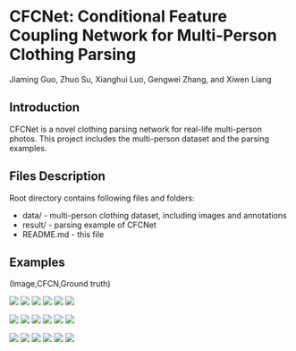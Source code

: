 # CFCNet: Conditional Feature Coupling Network for Multi-Person Clothing Parsing
Jiaming Guo, Zhuo Su, Xianghui Luo, Gengwei Zhang, and Xiwen Liang

## Introduction
CFCNet is a novel clothing parsing network for real-life multi-person photos. This project includes the multi-person dataset and the parsing examples.

## Files Description
Root directory contains following files and folders:
- data/           - multi-person clothing dataset, including images and annotations
- result/         - parsing example of CFCNet
- README.md       - this file

## Examples
(Image,CFCN,Ground truth)

![](https://github.com/40ksoul/CFCNet/blob/master/result/0102.jpg) ![](https://github.com/40ksoul/CFCNet/blob/master/result/0102.png) ![](https://github.com/40ksoul/CFCNet/blob/master/result/0102-GT.png) ![](https://github.com/40ksoul/CFCNet/blob/master/result/0153.jpg) ![](https://github.com/40ksoul/CFCNet/blob/master/result/0153.png) ![](https://github.com/40ksoul/CFCNet/blob/master/result/0153-GT.png)

![](https://github.com/40ksoul/CFCNet/blob/master/result/1431.jpg) ![](https://github.com/40ksoul/CFCNet/blob/master/result/1431.png) ![](https://github.com/40ksoul/CFCNet/blob/master/result/1431-GT.png) ![](https://github.com/40ksoul/CFCNet/blob/master/result/0487.jpg) ![](https://github.com/40ksoul/CFCNet/blob/master/result/0487.png) ![](https://github.com/40ksoul/CFCNet/blob/master/result/0487-GT.png)

![](https://github.com/40ksoul/CFCNet/blob/master/result/0593.jpg) ![](https://github.com/40ksoul/CFCNet/blob/master/result/0593.png) ![](https://github.com/40ksoul/CFCNet/blob/master/result/0593-GT.png) ![](https://github.com/40ksoul/CFCNet/blob/master/result/1217.jpg) ![](https://github.com/40ksoul/CFCNet/blob/master/result/1217.png) ![](https://github.com/40ksoul/CFCNet/blob/master/result/1217-GT.png)
